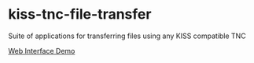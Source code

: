 # kiss-tnc-file-transfer
Suite of applications for transferring files using any KISS compatible TNC

[Web Interface Demo](https://madpsy.github.io/kiss-tnc-file-transfer/)
